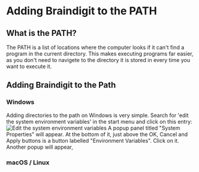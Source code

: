 # Adding Braindigit to the PATH
## What is the PATH?
The PATH is a list of locations where the computer looks if it can't find a program in the current directory. This makes executing programs far
easier, as you don't need to navigete to the directory it is stored in every time you want to execute it.

## Adding Braindigit to the Path
### Windows
Adding directories to the path on Windows is very simple. Search for 'edit the system environment variables' in the start menu and click on
this entry:
![Edit the system environment variables](https://github.com/Dandigit/braindigit/raw/master/md/img/add-to-path.PNG)
A popup panel titled "System Properties" will appear. At the bottom of it, just above the OK, Cancel and Apply buttons is a button labelled 
"Environment Variables". Click on it. Another popup will appear, 

### macOS / Linux
